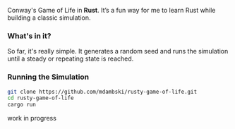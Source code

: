 Conway's Game of Life in **Rust**. It’s a fun way for me to learn Rust while building a classic simulation.

### What's in it?

So far, it's really simple. It generates a random seed and runs the simulation until a steady or repeating state is reached.

### Running the Simulation

```bash
git clone https://github.com/mdambski/rusty-game-of-life.git
cd rusty-game-of-life
cargo run
```

work in progress